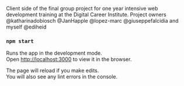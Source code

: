 Client side of the final group project for one year intensive web development training at the Digital Career Institute. Project owners @katharinadobiosch @JanHapple @lopez-marc @giuseppefalcidia and myself @ediheid

### `npm start`

Runs the app in the development mode.\
Open [http://localhost:3000](http://localhost:3000) to view it in the browser.

The page will reload if you make edits.\
You will also see any lint errors in the console.
